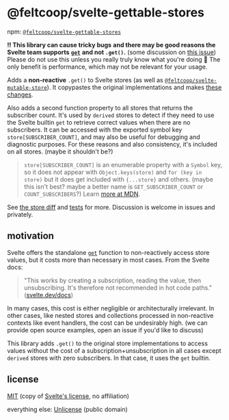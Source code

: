# @feltcoop/svelte-gettable-stores

npm: [`@feltcoop/svelte-gettable-stores`](https://www.npmjs.com/package/@feltcoop/svelte-gettable-stores)

**‼ This library can cause tricky bugs**
**and there may be good reasons the Svelte team supports**
**[`get`](https://svelte.dev/docs#run-time-svelte-store-get)**
**and not `.get()`.**
(some discussion on [this issue](https://github.com/sveltejs/svelte/issues/2060#issuecomment-667555847))
Please do not use this unless you really truly know what you're doing 🤒
The only benefit is performance, which may not be relevant for your usage.

Adds a **non-reactive** `.get()` to Svelte stores
(as well as [`@feltcoop/svelte-mutable-store`](https://github.com/feltcoop/svelte-mutable-store)).
It copypastes the original implementations and makes
[these changes](https://github.com/feltcoop/svelte-gettable-stores/commit/41df06d236ca8951e3a14f4fc4d945717a0d392a#diff-276a0044b7db537e1835eb8b2c20368b8a7437a3fde350198bff4db2b9e418fe).

Also adds a second function property to all stores that returns the subscriber count.
It's used by `derived` stores to detect if they need to use the Svelte builtin `get`
to retrieve correct values when there are no subscribers.
It can be accessed with the exported symbol key `store[SUBSCRIBER_COUNT]`,
and may also be useful for debugging and diagnostic purposes.
For these reasons and also consistency, it's included on all stores.
(maybe it shouldn't be?)

> `store[SUBSCRIBER_COUNT]` is an enumerable property with a `Symbol` key,
> so it does not appear with `Object.keys(store)` and `for (key in store)`
> but it does get included with `{...store}` and others.
> (maybe this isn't best? maybe a better name is `GET_SUBSCRIBER_COUNT` or `COUNT_SUBSCRIBERS`?)
> Learn [more at MDN](https://developer.mozilla.org/en-US/docs/Web/JavaScript/Enumerability_and_ownership_of_properties).

See [the store diff](https://github.com/feltcoop/svelte-gettable-stores/commit/41df06d236ca8951e3a14f4fc4d945717a0d392a#diff-276a0044b7db537e1835eb8b2c20368b8a7437a3fde350198bff4db2b9e418fe)
and [tests](src/lib/store.test.ts) for more.
Discussion is welcome in issues and privately.

## motivation

Svelte offers the standalone [`get`](https://svelte.dev/docs#run-time-svelte-store-get)
function to non-reactively access store values,
but it costs more than necessary in most cases. From the Svelte docs:

> "This works by creating a subscription, reading the value, then unsubscribing.
> It's therefore not recommended in hot code paths."
> ([svelte.dev/docs](https://svelte.dev/docs#run-time-svelte-store-get))

In many cases, this cost is either negligible or architecturally irrelevant.
In other cases, like nested stores and collections
processed in non-reactive contexts like event handlers,
the cost can be undesirably high.
(we can provide open source examples, open an issue if you'd like to discuss)

This library adds `.get()` to the original store implementations
to access values without the cost of a subscription+unsubscription
in all cases except `derived` stores with zero subscribers.
In that case, it uses the `get` builtin.

## license

[MIT](LICENSE.md)
(copy of [Svelte's license](https://github.com/sveltejs/svelte/blob/master/LICENSE.md),
no affiliation)

everything else: [Unlicense](https://wikipedia.org/wiki/Unlicense) (public domain)

